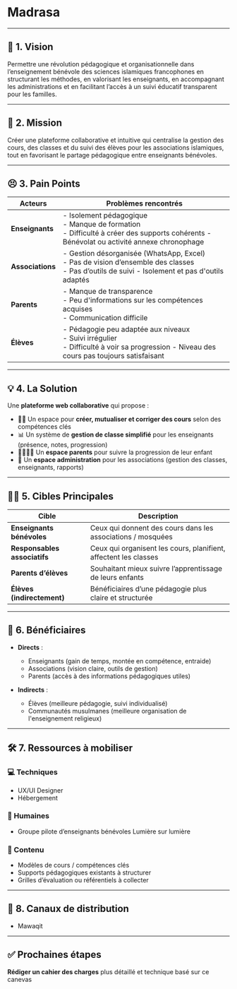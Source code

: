 # Madrasa

---

## 🧭 1. Vision
Permettre une révolution pédagogique et organisationnelle dans l’enseignement bénévole des sciences islamiques francophones en structurant les méthodes, en valorisant les enseignants, en accompagnant les administrations et en facilitant l’accès à un suivi éducatif transparent pour les familles.

---

## 🎯 2. Mission
Créer une plateforme collaborative et intuitive qui centralise la gestion des cours, des classes et du suivi des élèves pour les associations islamiques, tout en favorisant le partage pédagogique entre enseignants bénévoles.

---

## 😣 3. Pain Points 

| Acteurs           | Problèmes rencontrés                                                                 |
|-------------------|--------------------------------------------------------------------------------------|
| **Enseignants**       | - Isolement pédagogique  <br> - Manque de formation <br> - Difficulté à créer des supports cohérents - Bénévolat ou activité annexe chronophage |
| **Associations**      | - Gestion désorganisée (WhatsApp, Excel) <br> - Pas de vision d’ensemble des classes <br> - Pas d’outils de suivi - Isolement et pas d'outils adaptés |
| **Parents**           | - Manque de transparence <br> - Peu d'informations sur les compétences acquises <br> - Communication difficile |
| **Élèves**            | - Pédagogie peu adaptée aux niveaux <br> - Suivi irrégulier <br> - Difficulté à voir sa progression - Niveau des cours pas toujours satisfaisant |

---

## 💡 4. La Solution

Une **plateforme web collaborative** qui propose :

- 🧑‍🏫 Un espace pour **créer, mutualiser et corriger des cours** selon des compétences clés
- 📊 Un système de **gestion de classe simplifié** pour les enseignants (présence, notes, progression)
- 👨‍👩‍👧‍👦 Un **espace parents** pour suivre la progression de leur enfant
- 🕌 Un **espace administration** pour les associations (gestion des classes, enseignants, rapports)

---

## 🧍‍♂️ 5. Cibles Principales

| Cible                     | Description                                                                 |
|---------------------------|-----------------------------------------------------------------------------|
| **Enseignants bénévoles**     | Ceux qui donnent des cours dans les associations / mosquées                 |
| **Responsables associatifs**  | Ceux qui organisent les cours, planifient, affectent les classes           |
| **Parents d’élèves**          | Souhaitant mieux suivre l’apprentissage de leurs enfants                   |
| **Élèves (indirectement)**    | Bénéficiaires d’une pédagogie plus claire et structurée                    |

---

## 👥 6. Bénéficiaires

- **Directs** :
  - Enseignants (gain de temps, montée en compétence, entraide)
  - Associations (vision claire, outils de gestion)
  - Parents (accès à des informations pédagogiques utiles)

- **Indirects** :
  - Élèves (meilleure pédagogie, suivi individualisé)
  - Communautés musulmanes (meilleure organisation de l'enseignement religieux)

---

## 🛠️ 7. Ressources à mobiliser

### 💻 Techniques
- UX/UI Designer
- Hébergement

### 👥 Humaines
- Groupe pilote d’enseignants bénévoles Lumière sur lumière


### 📄 Contenu
- Modèles de cours / compétences clés
- Supports pédagogiques existants à structurer
- Grilles d’évaluation ou référentiels à collecter

---

## 🔄 8. Canaux de distribution

- Mawaqit

---

## ✅ Prochaines étapes 

 **Rédiger un cahier des charges** plus détaillé et technique basé sur ce canevas 

